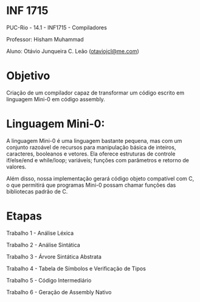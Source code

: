 INF 1715
=======

PUC-Rio - 14.1 - INF1715 - Compiladores

Professor: Hisham Muhammad

Aluno: Otávio Junqueira C. Leão (otaviojcl@me.com)

Objetivo
=======
Criação de um compilador capaz de transformar um código escrito em linguagem Mini-0 em código assembly.

Linguagem Mini-0:
=======

A linguagem Mini-0 é uma linguagem bastante pequena, mas com um conjunto razoável de recursos para manipulação básica de inteiros, caracteres, booleanos e vetores. Ela oferece estruturas de controle if/else/end e while/loop; variáveis; funções com parâmetros e retorno de valores.

Além disso, nossa implementação gerará código objeto compatível com C, o que permitirá que programas Mini-0 possam chamar funções das bibliotecas padrão de C.

Etapas
=======

Trabalho 1 - Análise Léxica

Trabalho 2 - Análise Sintática

Trabalho 3 - Árvore Sintática Abstrata

Trabalho 4 - Tabela de Símbolos e Verificação de Tipos

Trabalho 5 - Código Intermediário

Trabalho 6 - Geração de Assembly Nativo
